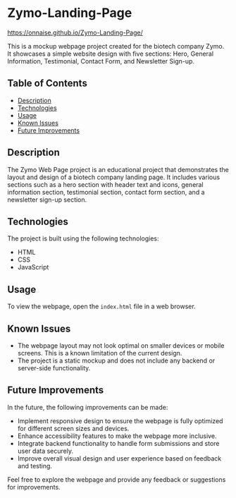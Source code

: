 # Zymo-Landing-Page 
https://onnaise.github.io/Zymo-Landing-Page/

This is a mockup webpage project created for the biotech company Zymo. It showcases a simple website design with five sections: Hero, General Information, Testimonial, Contact Form, and Newsletter Sign-up.

## Table of Contents

- [Description](#description)
- [Technologies](#technologies)
- [Usage](#usage)
- [Known Issues](#known-issues)
- [Future Improvements](#future-improvements)

## Description

The Zymo Web Page project is an educational project that demonstrates the layout and design of a biotech company landing page. It includes various sections such as a hero section with header text and icons, general information section, testimonial section, contact form section, and a newsletter sign-up section.

## Technologies

The project is built using the following technologies:

- HTML
- CSS
- JavaScript

## Usage

To view the webpage, open the `index.html` file in a web browser.

## Known Issues

- The webpage layout may not look optimal on smaller devices or mobile screens. This is a known limitation of the current design.
- The project is a static mockup and does not include any backend or server-side functionality.

## Future Improvements

In the future, the following improvements can be made:

- Implement responsive design to ensure the webpage is fully optimized for different screen sizes and devices.
- Enhance accessibility features to make the webpage more inclusive.
- Integrate backend functionality to handle form submissions and store user data securely.
- Improve overall visual design and user experience based on feedback and testing.

Feel free to explore the webpage and provide any feedback or suggestions for improvements.

